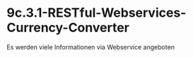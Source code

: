 # 9c.3.1-RESTful-Webservices-Currency-Converter
Es werden viele Informationen via Webservice angeboten
